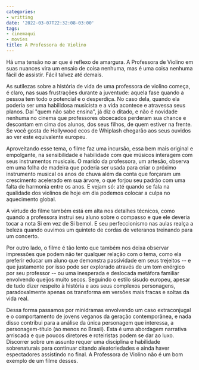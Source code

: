 ```yaml
---
categories:
- writting
date: '2022-03-07T22:32:08-03:00'
tags:
- cinemaqui
- movies
title: A Professora de Violino
---
```


Há uma tensão no ar que é reflexo de amargura. A Professora de Violino em suas nuances vira um ensaio de coisa nenhuma, mas é uma coisa nenhuma fácil de assistir. Fácil talvez até demais.

As sutilezas sobre a história de vida de uma professora de violino começa, é claro, nas suas frustrações durante a juventude: aquela fase quando a pessoa tem todo o potencial e o desperdiça. No caso dela, quando ela poderia ser uma habilidosa musicista e a vida acontece e atravessa seus planos. Daí "quem não sabe ensina", já diz o ditado, e não é novidade nenhuma no cinema que professores obcecados perderam sua chance e descontam em cima dos alunos, dos seus filhos, de quem estiver na frente. Se você gosta de Hollywood ecos de Whiplash chegarão aos seus ouvidos ao ver este equivalente europeu.

Aproveitando esse tema, o filme faz uma incursão, essa bem mais original e empolgante, na sensibilidade e habilidade com que músicos interagem com seus instrumentos musicais. O marido da professora, um artesão, observa em uma folha de madeira que poderia ser usada para criar o próximo instrumento musical os anos de chuva além da conta que forçaram um crescimento acelerado em sua árvore, o que forjou seu padrão com uma falta de harmonia entre os anos. E vejam só: até quando se fala na qualidade dos violinos de hoje em dia podemos colocar a culpa no aquecimento global.

A virtude do filme também está em alta nos detalhes técnicos, como quando a professora instrui seu aluno sobre o compasso e que ele deveria tocar a nota Si em vez de Si bemol. E seu perfeccionismo nas aulas realça a beleza quando ouvimos um quinteto de cordas de veteranos treinando para um concerto.

Por outro lado, o filme é tão lento que também nos deixa observar impressões que podem não ter qualquer relação com o tema, como ela preferir educar um aluno que demonstra passividade em seus trejeitos -- e que justamente por isso pode ser explorado através de um tom enérgico por seu professor -- ou uma inesperada e deslocada metáfora familiar envolvendo queijos muito secos. Seguindo o estilo sisudo europeu, apesar de tudo dizer respeito à história e aos seus complexos personagens, paradoxalmente apenas os transforma em versões mais fracas e soltas da vida real.

Dessa forma passamos por minidramas envolvendo um caso extraconjugal e o comportamento de jovens veganos da geração contemporânea, e nada disso contribui para a análise da única personagem que interessa, a personagem-título (ao menos no Brasil). Esta é uma abordagem narrativa arriscada e que poucos diretores e roteiristas podem se dar ao luxo. Discorrer sobre um assunto requer uma disciplina e habilidade sobrenaturais para continuar citando aleatoriedades e ainda haver espectadores assistindo no final. A Professora de Violino não é um bom exemplo de um filme desses.

